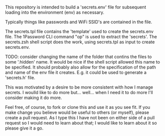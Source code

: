 This repository is intended to build a 'secrets.env' file for subsequent loading into the environment (env) as necessary.

Typically things like passwords and WiFi SSID's are contained in the file.

The secrets.tpl file contains the 'template' used to create the secrets.env file.
The 1Password CLI command "op" is used to extract the 'secrets'.
The secrets.zsh shell script does the work, using secrets.tpl as input to
create secrets.env.

TODO: consider changing the name of the folder that contins the files to some
'.hidden' name.  It would be nice if the shell script allowed this name to be specified.
It should probably also allow for the specification of the path and name of the env
file it creates.  E.g. it could be used to generate a 'secrets.h' file.

This was motivated by a desire to be more consistent with how I manage secrets.  I woulld
like to do more but... well... when I need it to do more I'll consider making it do more.

Feel free, of course, to fork or clone this and use it as you see fit.  If you make 
change you believe
would be useful to others (or myself), please create a pull request.  As I type this I
have not been on either side of a pull request so I would need to learn about that;
I would like to learn about it so please give it a go.
